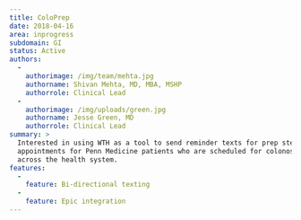 ```yaml
---
title: ColoPrep
date: 2018-04-16
area: inprogress
subdomain: GI
status: Active
authors:
  - 
    authorimage: /img/team/mehta.jpg
    authorname: Shivan Mehta, MD, MBA, MSHP
    authorrole: Clinical Lead
  - 
    authorimage: /img/uploads/green.jpg
    authorname: Jesse Green, MD
    authorrole: Clinical Lead
summary: >
  Interested in using WTH as a tool to send reminder texts for prep steps and
  appointments for Penn Medicine patients who are scheduled for colonoscopies
  across the health system.
features:
  - 
    feature: Bi-directional texting
  - 
    feature: Epic integration
---
```

